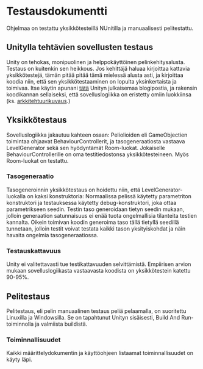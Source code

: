 # Testausdokumentti

Ohjelmaa on testattu yksikkötesteillä NUnitilla ja manuaalisesti pelitestattu.

## Unitylla tehtävien sovellusten testaus

Unity on tehokas, monipuolinen ja helppokäyttöinen pelinkehitysalusta.
Testaus on kuitenkin sen heikkous.
Jos kehittäjä haluaa kirjoittaa kattavia yksikkötestejä, tämän pitää pitää tämä mielessä alusta asti, ja kirjoittaa koodia niin, että sen yksikkötestaaminen on lopulta yksinkertaista ja toimivaa.
Itse käytin apunani [tätä](https://blogs.unity3d.com/2014/06/03/unit-testing-part-2-unit-testing-monobehaviours/) Unityn julkaisemaa blogipostia, ja rakensin koodikannan sellaiseksi, että sovelluslogiikka on eristetty omiin luokkiinsa (ks. [arkkitehtuurikuvaus](Arkkitehtuuri.md).)

## Yksikkötestaus

Sovelluslogiikka jakautuu kahteen osaan:
Peliolioiden eli GameObjectien toimintaa ohjaavat BehaviourControllerit, ja tasogeneraatiosta vastaava LevelGenerator sekä sen hyödyntämät Room-luokat.
Jokaiselle BehaviourControllerille on oma testitiedostonsa yksikkötesteineen.
Myös Room-luokat on testattu.

### Tasogeneraatio

Tasogeneroinnin yksikkötestaus on hoidettu niin, että LevelGenerator-luokalla on kaksi konstruktoria:
Normaalissa pelissä käytetty parametriton konstruktori ja testauksessa käytetty debug-konstruktori, joka ottaa parametrikseen seedin.
Testin taso generoidaan tietyn seedin mukaan, jolloin generaation satunnaisuus ei enää tuota ongelmallisia tilanteita testien kannalta.
Oikein toimivan koodin generoima taso tällä tietyllä seedillä tunnetaan, jolloin testit voivat testata kaikki tason yksityiskohdat ja näin havaita ongelmia tasogeneraatiossa.

### Testauskattavuus

Unity ei valitettavasti tue testikattavuuden selvittämistä.
Empiirisen arvion mukaan sovelluslogiikasta vastaavasta koodista on yksikkötestein katettu 90-95%.

## Pelitestaus

Pelitestaus, eli pelin manuaalinen testaus peliä pelaamalla, on suoritettu Linuxilla ja Windowsilla. Se on tapahtunut Unityn sisäisesti, Build And Run-toiminnolla ja valmiista buildistä.

### Toiminnallisuudet

Kaikki määrittelydokumentin ja käyttöohjeen listaamat toiminnallisuudet on käyty läpi.
